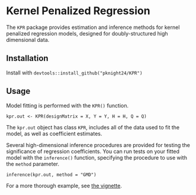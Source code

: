 # Kernel Penalized Regression

The `KPR` package provides estimation and inference methods for kernel
penalized regression models, designed for doubly-structured high
dimensional data.

## Installation

Install with `devtools::install_github("pknight24/KPR")`

## Usage

Model fitting is performed with the `KPR()` function.

```{r}
kpr.out <- KPR(designMatrix = X, Y = Y, H = H, Q = Q)
```

The `kpr.out` object has class `KPR`, includes all of the data used to
fit the model, as well as coefficient estimates.

Several high-dimensional inference procedures are provided for testing
the significance of regression coefficients. You can run tests on your
fitted model with the `inference()` function, specifying the procedure
to use with the `method` parameter.

```{r}
inference(kpr.out, method = "GMD")
```

For a more thorough example, see [the vignette](https://pknight24.github.io/KPR).
